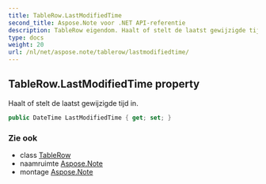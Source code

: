 ```yaml
---
title: TableRow.LastModifiedTime
second_title: Aspose.Note voor .NET API-referentie
description: TableRow eigendom. Haalt of stelt de laatst gewijzigde tijd in.
type: docs
weight: 20
url: /nl/net/aspose.note/tablerow/lastmodifiedtime/
---
```

## TableRow.LastModifiedTime property

Haalt of stelt de laatst gewijzigde tijd in.

```csharp
public DateTime LastModifiedTime { get; set; }
```

### Zie ook

* class [TableRow](../)
* naamruimte [Aspose.Note](../../tablerow/)
* montage [Aspose.Note](../../../)


